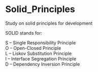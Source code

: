 # Solid_Principles
Study on solid principles for development

SOLID stands for:

S – Single Responsibility Principle\
O – Open-Closed Principle\
L – Liskov Substitution Principle\
I – Interface Segregation Principle\
D – Dependency Inversion Principle

